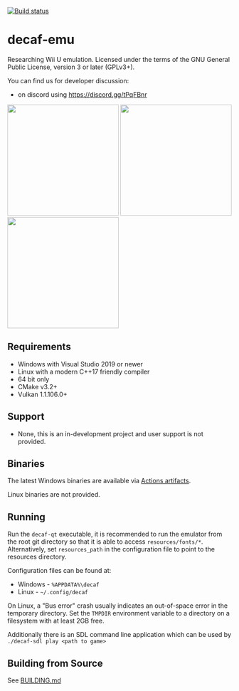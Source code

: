 [![Build status](https://github.com/decaf-emu/decaf-emu/workflows/C%2FC%2B%2B%20CI/badge.svg)](https://github.com/decaf-emu/decaf-emu/actions?workflow=C%2FC%2B%2B+CI)

# decaf-emu
Researching Wii U emulation. Licensed under the terms of the GNU General Public License, version 3 or later (GPLv3+).

You can find us for developer discussion:
- on discord using https://discord.gg/tPqFBnr

<p float="left">
  <img src="https://user-images.githubusercontent.com/1302758/147675484-c0308d89-55a9-4927-8665-1826ee5d4771.png" width="250" />
  <img src="https://user-images.githubusercontent.com/1302758/147674695-d8baf6ac-87e2-487c-8358-ef1588c5e5bf.png" width="250" />
  <img src="https://user-images.githubusercontent.com/1302758/147674704-17767241-e0b4-497e-8841-aa968d14c8e3.png" width="250" />
</p>

## Requirements
- Windows with Visual Studio 2019 or newer
- Linux with a modern C++17 friendly compiler
- 64 bit only
- CMake v3.2+
- Vulkan 1.1.106.0+

## Support
- None, this is an in-development project and user support is not provided.

## Binaries
The latest Windows binaries are available via [Actions artifacts](https://github.com/decaf-emu/decaf-emu/actions).

Linux binaries are not provided.

## Running

Run the `decaf-qt` executable, it is recommended to run the emulator from the root git directory so that it is able to access `resources/fonts/*`.  Alternatively, set `resources_path` in the configuration file to point to the resources directory.

Configuration files can be found at:
- Windows - `%APPDATA%\decaf`
- Linux - `~/.config/decaf`

On Linux, a "Bus error" crash usually indicates an out-of-space error in the temporary directory.  Set the `TMPDIR` environment variable to a directory on a filesystem with at least 2GB free.

Additionally there is an SDL command line application which can be used by `./decaf-sdl play <path to game>`

## Building from Source

See [BUILDING.md](BUILDING.md)
